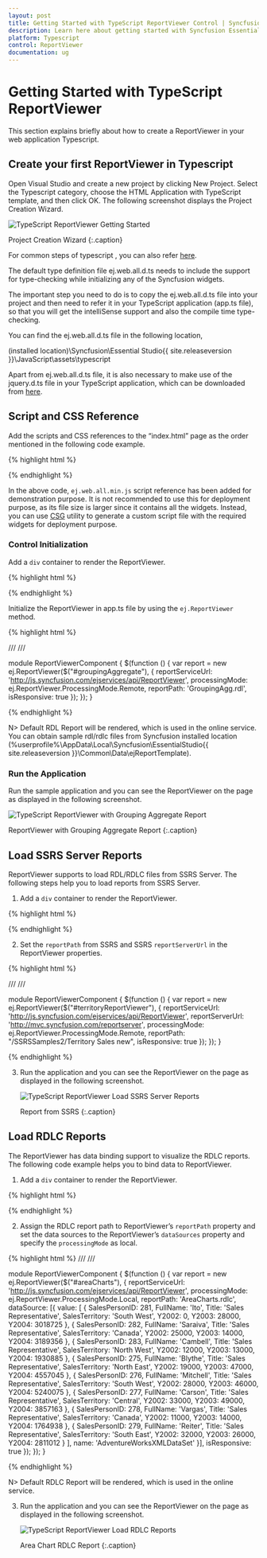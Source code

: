 ```yaml
---
layout: post
title: Getting Started with TypeScript ReportViewer Control | Syncfusion
description: Learn here about getting started with Syncfusion Essential TypeScript ReportViewer Control, its elements, and more.
platform: Typescript
control: ReportViewer
documentation: ug
---
```


# Getting Started with TypeScript ReportViewer

This section explains briefly about how to create a ReportViewer in your web application Typescript.

## Create your first ReportViewer in Typescript

Open Visual Studio and create a new project by clicking New Project. Select the Typescript category, choose the HTML Application with TypeScript template, and then click OK. The following screenshot displays the Project Creation Wizard.

![TypeScript ReportViewer Getting Started](Getting-Started_images/Getting-Started_img1.png) 

Project Creation Wizard
{:.caption}

For common steps of typescript , you can also refer [here](https://help.syncfusion.com/js/typescript).

The default type definition file ej.web.all.d.ts needs to include the support for type-checking while initializing any of the Syncfusion widgets. 

The important step you need to do is to copy the ej.web.all.d.ts file into your project and then need to refer it in your TypeScript application (app.ts file), so that you will get the intelliSense support and also the compile time type-checking.

You can find the ej.web.all.d.ts file in the following location,

(installed location)\Syncfusion\Essential Studio\{{ site.releaseversion }}\JavaScript\assets\typescript

Apart from ej.web.all.d.ts file, it is also necessary to make use of the jquery.d.ts file in your TypeScript application, which can be downloaded from [here](https://github.com/DefinitelyTyped/DefinitelyTyped).

## Script and CSS Reference

Add the scripts and CSS references to the “index.html” page as the order mentioned in the following code example.

{% highlight html %}

<!DOCTYPE html>
<html>
<head>
    <link href="http://cdn.syncfusion.com/{{ site.releaseversion }}/js/web/bootstrap-theme/ej.web.all.min.css" rel="stylesheet" />
    <script src="https://code.jquery.com/jquery-3.0.0.min.js"></script>
    <script src="http://cdn.syncfusion.com/js/assets/external/jsrender.min.js" type="text/javascript"></script>
    <script src="https://ajax.aspnetcdn.com/ajax/jquery.validate/1.14.0/jquery.validate.min.js"></script>
    <script src="http://cdn.syncfusion.com/{{ site.releaseversion }}/js/web/ej.web.all.min.js" type="text/javascript"></script>
    <script src="app.js"></script>
</head>
<body>
</body>
</html>

{% endhighlight %}

In the above code, `ej.web.all.min.js` script reference has been added for demonstration purpose. It is not recommended to use this for deployment purpose, as its file size is larger since it contains all the widgets. Instead, you can use [CSG](http://csg.syncfusion.com/# "") utility to generate a custom script file with the required widgets for deployment purpose.

### Control Initialization

Add a `div` container to render the ReportViewer.

{% highlight html %}

<!DOCTYPE html>
<html>    
     <body>
         <div id="groupingAggregate"></div>
     </body>
</html>

{% endhighlight %}

Initialize the ReportViewer in app.ts file by using the `ej.ReportViewer` method.

{% highlight html %}

/// <reference path="../tsfiles/jquery.d.ts"></reference>
/// <reference path="../tsfiles/ej.web.all.d.ts"></reference>

module ReportViewerComponent {
    $(function () {
        var report = new ej.ReportViewer($("#groupingAggregate"), {
            reportServiceUrl: 'http://js.syncfusion.com/ejservices/api/ReportViewer',
            processingMode: ej.ReportViewer.ProcessingMode.Remote,
            reportPath: 'GroupingAgg.rdl',
            isResponsive: true
        });
    });
}

{% endhighlight %}

N> Default RDL Report will be rendered, which is used in the online service. You can obtain sample rdl/rdlc files from Syncfusion installed location (%userprofile%\AppData\Local\Syncfusion\EssentialStudio\{{ site.releaseversion }}\Common\Data\ejReportTemplate).

### Run the Application

Run the sample application and you can see the ReportViewer on the page as displayed in the following screenshot.

![TypeScript ReportViewer with Grouping Aggregate Report](Getting-Started_images/Getting-Started_img2.png) 

ReportViewer with Grouping Aggregate Report
{:.caption}

## Load SSRS Server Reports

ReportViewer supports to load RDL/RDLC files from SSRS Server. The following steps help you to load reports from SSRS Server.

1. Add a `div` container to render the ReportViewer.

{% highlight html %}

<!DOCTYPE html>
<html>    
     <body>
         <div id="territoryReportViewer"></div>
     </body>
</html>

{% endhighlight %}

2. Set the `reportPath` from SSRS and SSRS `reportServerUrl` in the ReportViewer properties.

{% highlight html %}

/// <reference path="../tsfiles/jquery.d.ts"></reference>
/// <reference path="../tsfiles/ej.web.all.d.ts"></reference>

module ReportViewerComponent {
    $(function () {
         var report = new ej.ReportViewer($("#territoryReportViewer"), {
            reportServiceUrl: 'http://js.syncfusion.com/ejservices/api/ReportViewer',
            reportServerUrl: 'http://mvc.syncfusion.com/reportserver',
            processingMode: ej.ReportViewer.ProcessingMode.Remote,
            reportPath: "/SSRSSamples2/Territory Sales new",
            isResponsive: true
        });
    });	
}

{% endhighlight %}

3. Run the application and you can see the ReportViewer on the page as displayed in the following screenshot.

   ![TypeScript ReportViewer Load SSRS Server Reports](Getting-Started_images/Getting-Started_img3.png) 
   
   Report from SSRS
   {:.caption}

## Load RDLC Reports

The ReportViewer has data binding support to visualize the RDLC reports. The following code example helps you to bind data to ReportViewer.

1. Add a `div` container to render the ReportViewer.

{% highlight html %}

<!DOCTYPE html>
<html>    
     <body>
         <div id="areaCharts"></div>
     </body>
</html>

{% endhighlight %}

2. Assign the RDLC report path to ReportViewer’s `reportPath` property and set the data sources to the ReportViewer’s `dataSources` property and specify the `processingMode` as local.

{% highlight html %}
/// <reference path="scripts/jquery.d.ts" />
/// <reference path="scripts/ej.widgets.all.d.ts" />

module ReportViewerComponent {
    $(function () {
        var report = new ej.ReportViewer($("#areaCharts"), {
            reportServiceUrl: 'http://js.syncfusion.com/ejservices/api/ReportViewer',
            processingMode: ej.ReportViewer.ProcessingMode.Local,
            reportPath: 'AreaCharts.rdlc',
            dataSource: [{
                value: [
                    { SalesPersonID: 281, FullName: 'Ito', Title: 'Sales Representative', SalesTerritory: 'South West', Y2002: 0, Y2003: 28000, Y2004: 3018725 },
                    { SalesPersonID: 282, FullName: 'Saraiva', Title: 'Sales Representative', SalesTerritory: 'Canada', Y2002: 25000, Y2003: 14000, Y2004: 3189356 },
                    { SalesPersonID: 283, FullName: 'Cambell', Title: 'Sales Representative', SalesTerritory: 'North West', Y2002: 12000, Y2003: 13000, Y2004: 1930885 },
                    { SalesPersonID: 275, FullName: 'Blythe', Title: 'Sales Representative', SalesTerritory: 'North East', Y2002: 19000, Y2003: 47000, Y2004: 4557045 },
                    { SalesPersonID: 276, FullName: 'Mitchell', Title: 'Sales Representative', SalesTerritory: 'South West', Y2002: 28000, Y2003: 46000, Y2004: 5240075 },
                    { SalesPersonID: 277, FullName: 'Carson', Title: 'Sales Representative', SalesTerritory: 'Central', Y2002: 33000, Y2003: 49000, Y2004: 3857163 },
                    { SalesPersonID: 278, FullName: 'Vargas', Title: 'Sales Representative', SalesTerritory: 'Canada', Y2002: 11000, Y2003: 14000, Y2004: 1764938 },
                    { SalesPersonID: 279, FullName: 'Reiter', Title: 'Sales Representative', SalesTerritory: 'South East', Y2002: 32000, Y2003: 26000, Y2004: 2811012 }
                ],
                name: 'AdventureWorksXMLDataSet'
            }],
            isResponsive: true
        });
    });
}

{% endhighlight %}

N> Default RDLC Report will be rendered, which is used in the online service.

3. Run the application and you can see the ReportViewer on the page as displayed in the following screenshot.

   ![TypeScript ReportViewer Load RDLC Reports](Getting-Started_images/Getting-Started_img4.png) 
   
   Area Chart RDLC Report
   {:.caption}

